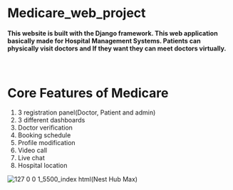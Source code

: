 # Medicare_web_project
<h4>This website is built with the Django framework. This web application basically made for Hospital Management Systems. Patients can physically visit doctors and If they want they can meet doctors virtually.</h4>
<br>
<h1>Core Features of Medicare</h1>

1. 3 registration panel(Doctor, Patient and admin)<br>
2. 3 different dashboards <br>
3. Doctor verification<br>
4. Booking schedule<br>
5. Profile modification<br>
6. Video call<br>
7. Live chat<br>
8. Hospital location


![127 0 0 1_5500_index html(Nest Hub Max)](https://github.com/Amritto01bb/Medicare_web_project/assets/96563062/11bad556-3678-457e-b0d0-431180b6e30a)
